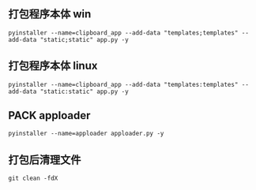 
## 打包程序本体 win
```
pyinstaller --name=clipboard_app --add-data "templates;templates" --add-data "static;static" app.py -y
```

## 打包程序本体 linux
```
pyinstaller --name=clipboard_app --add-data "templates:templates" --add-data "static:static" app.py -y
```



## PACK apploader
```
pyinstaller --name=apploader apploader.py -y
```

## 打包后清理文件
```
git clean -fdX
```